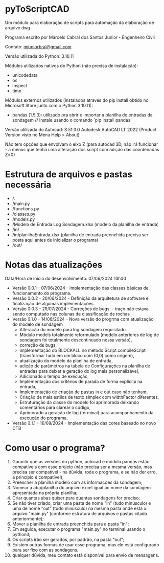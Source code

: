 # pyToScriptCAD
Um módulo para elaboração de scripts para automação da elaboração de arquivo dwg

Programa escrito por Marcelo Cabral dos Santos Junior - Engenheiro Civil

Contato: mjuniorbral@gmail.com

Versão utilizada do Python: 3.10.11

Módulos utilizados nativos do Python (não precisa de instalação):
- unicodedata
- os
- inspect
- time

Módulos externos utilizados (instalados através do pip install obtido no Microsoft Store junto com o Python 3.10.11):
- pandas (1.5.3): utilizado pra abrir e importar a planilha de entradas da sondagem // Instale usando o comando ´pip install pandas´

Versão utilizada do Autocad: S.51.0.0 Autodesk AutoCAD LT 2022 (Product Version visto no Menu Help > About)

Não tem opções que envolvam o eixo Z (para autocad 3D, não irá funcionar - a menos que tenha uma alteração dos script com adição das coordenadas Z=0)

# Estrutura de arquivos e pastas necessária
- /.
- /main.py
- /functions.py
-  /classes.py
- /models.py
- /Modelo de Entrada Log Sondagem.xlsx      (modelo da planilha de entrada)
- /in/
- /in/planilhaEntrada.xlsx     (planilha de entrada preenchida precisa ser posta aqui antes de inicializar o programa)
- /out/

# Notas das atualizações
Data/Hora de início do desenvolvimento: 07/06/2024 10h00
- Versão 0.0.1 - 07/06/2024 - Implementação das classes básicas de funcionamento do programa.
- Versão 0.0.2 - 20/06/2024 - Definição da arquitetura de software e finalização de algumas implementações.
- Versão 0.0.3 - 29/07/2024 - Correções de bugs: - traço não estava sendo computado nas colunas de classificação de rochas
- Versão 0.1.0 - 14/08/2024 - Nova versão do progrma com atualização do modelo de sondagem
  - Alteração do modelo para log sondagem requisitado.
  - Módulo models totalmente reformulado (modelo anteriores de log de sondagem foi totalmente descontinuado nessa versão),
  - correção de bugs,
  - implementação do BLOCKALL no método Script.compileScript (transformar tudo em um bloco com (0,0) como origem),
  - atualização do modelo da planilha de entrada,
  - adição de parâmetros na tabela de Configurações na planilha de entradas para deixar a geração do log mais personalizável,
  - Adicionado o tempo de execução,
  - Implementação dos critérios de parada de forma explícita na entrada,
  - Implementação de criação de pastas in e out caso não tenham,
  - Criação de mais estilos de texto simplex com widthFactor diferentes,
  - Estruturação da classe do modelo foi aprimorada deixando comentários para clarear o código,
  - Aprimorado a geração de log (terminal) para acompanhamento da execução do programa.
- Versão 0.1.1 - 16/08/2024 - Implementação das cores baseado no novo CTB

# Como usar o programa?
1. Garantir que as versões do python, autocad e módulo pandas estão compatíveis com esse projeto (não precisa ser a mesma versão, mas precisa ser compatível - na dúvida, rode o programa, e se não der erro, a princípio é compatível);
2. Preencher a planilha modelo com as informações da sondagem;
3. Nomear a aba/planilha do arquivo excel igual ao nome da sondagem apresentada na própria planilha;
4. Criar quantas abas quiser para quantas sondagens for preciso;
5. Se não tiver criado, criar uma pasta de nome "in" (tudo minúsculo) e uma de nome "out" (tudo minúsculo) na mesma pasta onde está o arquivo "main.py" (conforme estrutura de arquivos e pastas citado anteriormente);
6. Mover a planilha de entrada preenchida para a pasta "in";
7. Em seguida, executar o programa "main.py" no terminal usando o python3;
8. Os scripts irão ser gerados, por padrão, na pasta "out";
9. Existem outras formas de usar esse programa, mas ele está configurado para ser fixo com as sondagens.
10. qualquer dúvida, meu contato está disponível para envio de mensagens.
